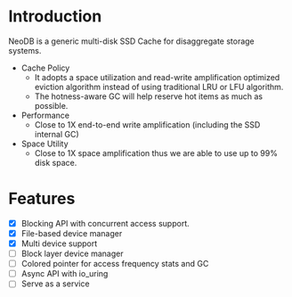 # Introduction

NeoDB is a generic multi-disk SSD Cache for disaggregate storage systems.

- Cache Policy
  - It adopts a space utilization and read-write amplification optimized eviction algorithm instead of using traditional LRU or LFU algorithm.
  - The hotness-aware GC will help reserve hot items as much as possible.
- Performance
  - Close to 1X end-to-end write amplification (including the SSD internal GC)
- Space Utility
  - Close to 1X space amplification thus we are able to use up to 99% disk space.

# Features
- [x] Blocking API with concurrent access support.
- [x] File-based device manager
- [x] Multi device support
- [ ] Block layer device manager 
- [ ] Colored pointer for access frequency stats and GC
- [ ] Async API with io_uring
- [ ] Serve as a service